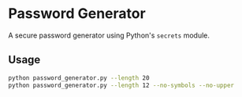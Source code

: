 # Password Generator
A secure password generator using Python's `secrets` module.

## Usage
```bash
python password_generator.py --length 20
python password_generator.py --length 12 --no-symbols --no-upper
